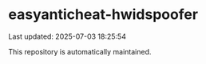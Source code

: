 # easyanticheat-hwidspoofer

Last updated: 2025-07-03 18:25:54

This repository is automatically maintained.
